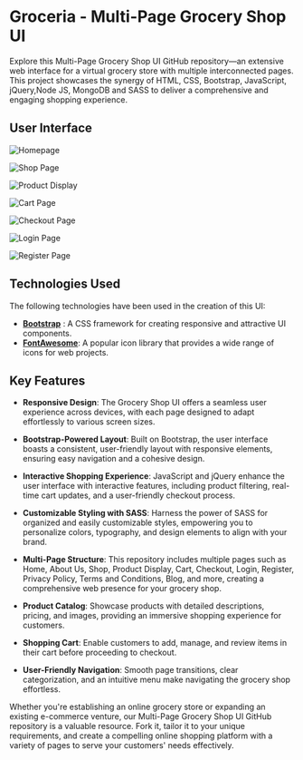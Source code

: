# Groceria - Multi-Page Grocery Shop UI 

Explore this Multi-Page Grocery Shop UI GitHub repository—an extensive web interface for a virtual grocery store with multiple interconnected pages. This project showcases the synergy of HTML, CSS, Bootstrap, JavaScript, jQuery,Node JS, MongoDB and SASS to deliver a comprehensive and engaging shopping experience.




## User Interface

![Homepage](assets/images/screenshots/homepage.jpeg "Homepage")

![Shop Page](assets/images/screenshots/Shop.jpeg "Shop Page")

![Product Display](assets/images/screenshots/Display.jpeg "Product Display")

![Cart Page](assets/images/screenshots/Cart.jpeg "Cart Page")

![Checkout Page](assets/images/screenshots/Checkout.jpeg "Checkout Page")

![Login Page](assets/images/screenshots/Login.jpeg "Login Page")

![Register Page](assets/images/screenshots/Register.jpeg "Register Page")


## Technologies Used

The following technologies have been used in the creation of this UI:

- **[Bootstrap](https://getbootstrap.com/)** : A CSS framework for creating responsive and attractive UI components.
- **[FontAwesome](https://fontawesome.com/)**: A popular icon library that provides a wide range of icons for web projects.


## Key Features

- **Responsive Design**: The Grocery Shop UI offers a seamless user experience across devices, with each page designed to adapt effortlessly to various screen sizes.

- **Bootstrap-Powered Layout**: Built on Bootstrap, the user interface boasts a consistent, user-friendly layout with responsive elements, ensuring easy navigation and a cohesive design.

- **Interactive Shopping Experience**: JavaScript and jQuery enhance the user interface with interactive features, including product filtering, real-time cart updates, and a user-friendly checkout process.

- **Customizable Styling with SASS**: Harness the power of SASS for organized and easily customizable styles, empowering you to personalize colors, typography, and design elements to align with your brand.

- **Multi-Page Structure**: This repository includes multiple pages such as Home, About Us, Shop, Product Display, Cart, Checkout, Login, Register, Privacy Policy, Terms and Conditions, Blog, and more, creating a comprehensive web presence for your grocery shop.

- **Product Catalog**: Showcase products with detailed descriptions, pricing, and images, providing an immersive shopping experience for customers.

- **Shopping Cart**: Enable customers to add, manage, and review items in their cart before proceeding to checkout.

- **User-Friendly Navigation**: Smooth page transitions, clear categorization, and an intuitive menu make navigating the grocery shop effortless.


Whether you're establishing an online grocery store or expanding an existing e-commerce venture, our Multi-Page Grocery Shop UI GitHub repository is a valuable resource. Fork it, tailor it to your unique requirements, and create a compelling online shopping platform with a variety of pages to serve your customers' needs effectively.

